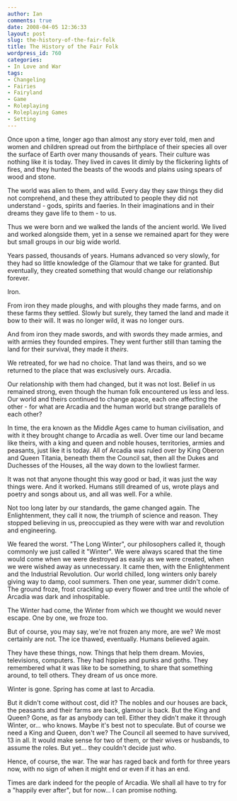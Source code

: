 ```yaml
---
author: Ian
comments: true
date: 2008-04-05 12:36:33
layout: post
slug: the-history-of-the-fair-folk
title: The History of the Fair Folk
wordpress_id: 760
categories:
- In Love and War
tags:
- Changeling
- Fairies
- Fairyland
- Game
- Roleplaying
- Roleplaying Games
- Setting
---
```


<div>
<p>Once upon a time, longer ago than almost any story ever told, men and women and children spread out from the birthplace of their species all over the surface of Earth over many thousands of years.  Their culture was nothing like it is today.  They lived in caves lit dimly by the flickering lights of fires, and they hunted the beasts of the woods and plains using spears of wood and stone.</p>
<p>The world was alien to them, and wild.  Every day they saw things they did not comprehend, and these they attributed to people they did not understand - gods, spirits and faeries.  In their imaginations and in their dreams they gave life to them - to us.</p>
<p>Thus we were born and we walked the lands of the ancient world.  We lived and worked alongside them, yet in a sense we remained apart for they were but small groups in our big wide world.</p>
<p>Years passed, thousands of years.  Humans advanced so very slowly, for they had so little knowledge of the Glamour that we take for granted.  But eventually, they created something that would change our relationship forever.</p>
<p>Iron.</p>
<p>From iron they made ploughs, and with ploughs they made farms, and on these farms they settled.  Slowly but surely, they tamed the land and made it bow to their will.  It was no longer wild, it was no longer ours.</p>
<p>And from iron they made swords, and with swords they made armies, and with armies they founded empires.  They went further still than taming the land for their survival, they made it <i>theirs</i>.</p>
<p>We retreated, for we had no choice.  That land was theirs, and so we returned to the place that was exclusively ours.  Arcadia.</p>
<p>Our relationship with them had changed, but it was not lost.  Belief in us remained strong, even though the human folk encountered us less and less.  Our world and theirs continued to change apace, each one affecting the other - for what are Arcadia and the human world but strange parallels of each other?</p>
<p>In time, the era known as the Middle Ages came to human civilisation, and with it they brought change to Arcadia as well.  Over time our land became like theirs, with a king and queen and noble houses, territories, armies and peasants, just like it is today.  All of Arcadia was ruled over by King Oberon and Queen Titania, beneath them the Council sat, then all the Dukes and Duchesses of the Houses, all the way down to the lowliest farmer.</p>
<p>It was not that anyone thought this way good or bad, it was just the way things were.  And it worked.  Humans still dreamed of us, wrote plays and poetry and songs about us, and all was well.  For a while.</p>
<p>Not too long later by our standards, the game changed again.  The Enlightenment, they call it now, the triumph of science and reason.  They stopped believing in us, preoccupied as they were with war and revolution and engineering.</p>
<p>We feared the worst.  "The Long Winter", our philosophers called it, though commonly we just called it "Winter".  We were always scared that the time would come when we were destroyed as easily as we were created, when we were wished away as unnecessary.  It came then, with the Enlightenment and the Industrial Revolution.  Our world chilled, long winters only barely giving way to damp, cool summers.  Then one year, summer didn&#039;t come.  The ground froze, frost crackling up every flower and tree until the whole of Arcadia was dark and inhospitable.</p>
<p>The Winter had come, the Winter from which we thought we would never escape.  One by one, we froze too.</p>
<p>But of course, you may say, we&#039;re not frozen any more, are we?  We most certainly are not.  The ice thawed, eventually.  Humans believed again.</p>
<p>They have these things, now.  Things that help them dream.  Movies, televisions, computers.  They had hippies and punks and goths.  They remembered what it was like to be something, to share that something around, to tell others.  They dream of us once more.</p>
<p>Winter is gone.  Spring has come at last to Arcadia.</p>
<p>But it didn&#039;t come without cost, did it?  The nobles and our houses are back, the peasants and their farms are back, glamour is back.  But the King and Queen?  Gone, as far as anybody can tell.  Either they didn&#039;t make it through Winter, or... who knows.  Maybe it&#039;s best not to speculate.  But of course we need a King and Queen, don&#039;t we?  The Council all seemed to have survived, 13 in all.  It would make sense for two of them, or their wives or husbands, to assume the roles.  But yet... they couldn&#039;t decide just <i>who</i>.</p>
<p>Hence, of course, the war.  The war has raged back and forth for three years now, with no sign of when it might end or even if it has an end.</p>
<p>Times are dark indeed for the people of Arcadia.  We shall all have to try for a "happily ever after", but for now...  I can promise nothing.</p>
</div>